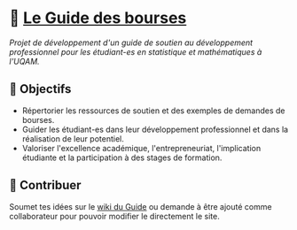 # :notebook: [Le Guide des bourses](http://olivierbinette.ca/Guide-des-bourses-UQAM/)
*Projet de développement d'un guide de soutien au développement professionnel pour les étudiant-es en statistique et mathématiques à l'UQAM.*

## :dart: Objectifs
  - Répertorier les ressources de soutien et des exemples de demandes de bourses.
  - Guider les étudiant-es dans leur développement professionnel et dans la réalisation de leur potentiel.
  - Valoriser l'excellence académique, l'entrepreneuriat, l'implication étudiante et la participation à des stages de formation.

## :wave: Contribuer

Soumet tes idées sur le [wiki du Guide](https://github.com/OlivierBinette/Guide-des-bourses-UQAM/wiki/Accueil) ou demande à être ajouté comme collaborateur pour pouvoir modifier le directement le site.

